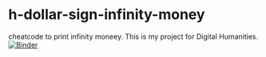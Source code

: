 # h-dollar-sign-infinity-money
cheatcode to print infinity moneey. This is my project for Digital Humanities. 
[![Binder](https://mybinder.org/badge_logo.svg)](https://mybinder.org/v2/gh/hdollarsign/h-dollar-sign-infinity-money.git/HEAD)

